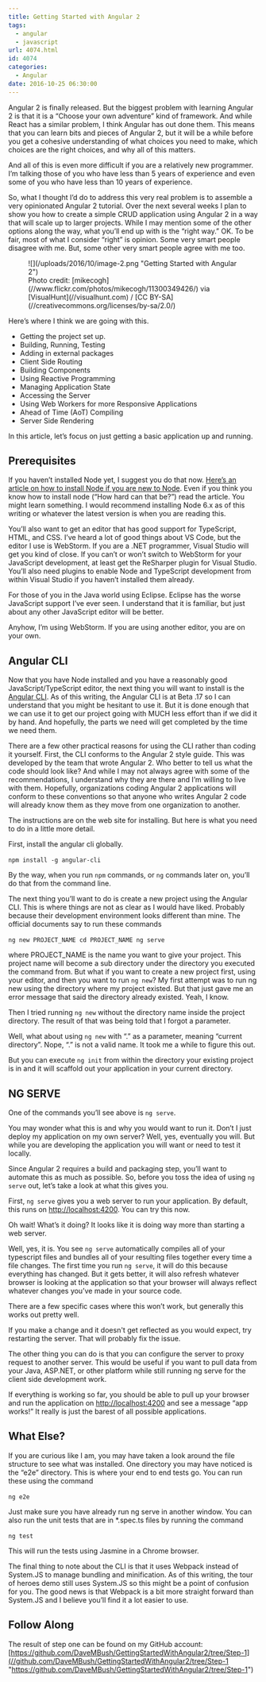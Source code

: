 ```yaml
---
title: Getting Started with Angular 2
tags:
  - angular
  - javascript
url: 4074.html
id: 4074
categories:
  - Angular
date: 2016-10-25 06:30:00
---
```


Angular 2 is finally released. But the biggest problem with learning Angular 2 is that it is a “Choose your own adventure” kind of framework. And while React has a similar problem, I think Angular has out done them. This means that you can learn bits and pieces of Angular 2, but it will be a while before you get a cohesive understanding of what choices you need to make, which choices are the right choices, and why all of this matters.

And all of this is even more difficult if you are a relatively new programmer. I’m talking those of you who have less than 5 years of experience and even some of you who have less than 10 years of experience.

So, what I thought I’d do to address this very real problem is to assemble a very opinionated Angular 2 tutorial. Over the next several weeks I plan to show you how to create a simple CRUD application using Angular 2 in a way that will scale up to larger projects. While I may mention some of the other options along the way, what you’ll end up with is the “right way.” OK. To be fair, most of what I consider “right” is opinion. Some very smart people disagree with me. But, some other very smart people agree with me too.

<figure>![](/uploads/2016/10/image-2.png "Getting Started with Angular 2")<figcaption>Photo credit: [mikecogh](//www.flickr.com/photos/mikecogh/11300349426/) via [VisualHunt](//visualhunt.com) / [CC BY-SA](//creativecommons.org/licenses/by-sa/2.0/)</figcaption></figure>

<!-- more -->  Here’s where I think we are going with this.

*   Getting the project set up.
*   Building, Running, Testing
*   Adding in external packages
*   Client Side Routing
*   Building Components
*   Using Reactive Programming
*   Managing Application State
*   Accessing the Server
*   Using Web Workers for more Responsive Applications
*   Ahead of Time (AoT) Compiling
*   Server Side Rendering

In this article, let’s focus on just getting a basic application up and running.

Prerequisites
-------------

If you haven’t installed Node yet, I suggest you do that now. [Here’s an article on how to install Node if you are new to Node](/you-can-start-using-node-today/). Even if you think you know how to install node (“How hard can that be?”) read the article. You might learn something. I would recommend installing Node 6.x as of this writing or whatever the latest version is when you are reading this.

You’ll also want to get an editor that has good support for TypeScript, HTML, and CSS. I’ve heard a lot of good things about VS Code, but the editor I use is WebStorm. If you are a .NET programmer, Visual Studio will get you kind of close. If you can’t or won’t switch to WebStorm for your JavaScript development, at least get the ReSharper plugin for Visual Studio. You’ll also need plugins to enable Node and TypeScript development from within Visual Studio if you haven’t installed them already.

For those of you in the Java world using Eclipse. Eclipse has the worse JavaScript support I’ve ever seen. I understand that it is familiar, but just about any other JavaScript editor will be better.

Anyhow, I’m using WebStorm. If you are using another editor, you are on your own.

Angular CLI
-----------

Now that you have Node installed and you have a reasonably good JavaScript/TypeScript editor, the next thing you will want to install is the [Angular CLI](//github.com/angular/angular-cli). As of this writing, the Angular CLI is at Beta .17 so I can understand that you might be hesitant to use it. But it is done enough that we can use it to get our project going with MUCH less effort than if we did it by hand. And hopefully, the parts we need will get completed by the time we need them.

There are a few other practical reasons for using the CLI rather than coding it yourself. First, the CLI conforms to the Angular 2 style guide. This was developed by the team that wrote Angular 2. Who better to tell us what the code should look like? And while I may not always agree with some of the recommendations, I understand why they are there and I’m willing to live with them. Hopefully, organizations coding Angular 2 applications will conform to these conventions so that anyone who writes Angular 2 code will already know them as they move from one organization to another.

The instructions are on the web site for installing. But here is what you need to do in a little more detail.

First, install the angular cli globally.

`npm install -g angular-cli`

By the way, when you run `npm` commands, or `ng` commands later on, you’ll do that from the command line.

The next thing you’ll want to do is create a new project using the Angular CLI. This is where things are not as clear as I would have liked. Probably because their development environment looks different than mine. The official documents say to run these commands

`ng new PROJECT_NAME cd PROJECT_NAME ng serve`

where PROJECT_NAME is the name you want to give your project. This project name will become a sub directory under the directory you executed the command from. But what if you want to create a new project first, using your editor, and then you want to run `ng new`? My first attempt was to run ng new using the directory where my project existed. But that just gave me an error message that said the directory already existed. Yeah, I know.

Then I tried running `ng new` without the directory name inside the project directory. The result of that was being told that I forgot a parameter.

Well, what about using `ng new` with “.” as a parameter, meaning “current directory”. Nope, “.” is not a valid name. It took me a while to figure this out.

But you can execute `ng init` from within the directory your existing project is in and it will scaffold out your application in your current directory.

NG SERVE
--------

One of the commands you’ll see above is `ng serve`.

You may wonder what this is and why you would want to run it. Don’t I just deploy my application on my own server? Well, yes, eventually you will. But while you are developing the application you will want or need to test it locally.

Since Angular 2 requires a build and packaging step, you’ll want to automate this as much as possible. So, before you toss the idea of using `ng serve` out, let’s take a look at what this gives you.

First, `ng serve` gives you a web server to run your application. By default, this runs on [http://localhost:4200](//localhost:4200). You can try this now.

Oh wait! What’s it doing? It looks like it is doing way more than starting a web server.

Well, yes, it is. You see `ng serve` automatically compiles all of your typescript files and bundles all of your resulting files together every time a file changes. The first time you run `ng serve`, it will do this because everything has changed. But it gets better, it will also refresh whatever browser is looking at the application so that your browser will always reflect whatever changes you’ve made in your source code.

There are a few specific cases where this won’t work, but generally this works out pretty well.

If you make a change and it doesn't get reflected as you would expect, try restarting the server. That will probably fix the issue.

The other thing you can do is that you can configure the server to proxy request to another server. This would be useful if you want to pull data from your Java, ASP.NET, or other platform while still running ng serve for the client side development work.

If everything is working so far, you should be able to pull up your browser and run the application on [http://localhost:4200](//localhost:4200) and see a message “app works!” It really is just the barest of all possible applications.

What Else?
----------

If you are curious like I am, you may have taken a look around the file structure to see what was installed. One directory you may have noticed is the “e2e” directory. This is where your end to end tests go. You can run these using the command

`ng e2e`

Just make sure you have already run ng serve in another window. You can also run the unit tests that are in *.spec.ts files by running the command

`ng test`

This will run the tests using Jasmine in a Chrome browser.

The final thing to note about the CLI is that it uses Webpack instead of System.JS to manage bundling and minification. As of this writing, the tour of heroes demo still uses System.JS so this might be a point of confusion for you. The good news is that Webpack is a bit more straight forward than System.JS and I believe you’ll find it a lot easier to use.

Follow Along
------------

The result of step one can be found on my GitHub account: [https://github.com/DaveMBush/GettingStartedWithAngular2/tree/Step-1](//github.com/DaveMBush/GettingStartedWithAngular2/tree/Step-1 "https://github.com/DaveMBush/GettingStartedWithAngular2/tree/Step-1")
